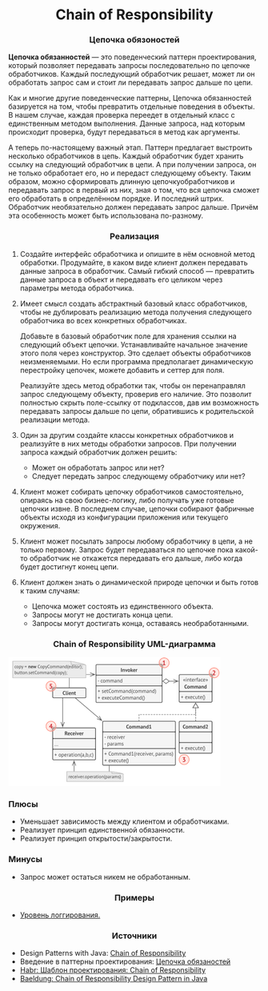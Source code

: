 <h1 align="center">
   Chain of Responsibility
</h1>
<h3 align="center">
   Цепочка обязоностей
</h3>

**Цепочка обязанностей** — это поведенческий паттерн проектирования, который позволяет передавать запросы
последовательно по цепочке обработчиков. Каждый последующий обработчик решает, может ли он обработать запрос сам и стоит
ли передавать запрос дальше по цепи.

Как и многие другие поведенческие паттерны, Цепочка обязанностей базируется на том, чтобы превратить отдельные поведения
в объекты. В нашем случае, каждая проверка переедет в отдельный класс с единственным методом выполнения. Данные запроса,
над которым происходит проверка, будут передаваться в метод как аргументы.

А теперь по-настоящему важный этап. Паттерн предлагает выстроить несколько обработчиков в цепь. Каждый обработчик будет
хранить ссылку на следующий обработчик в цепи. А при получении запроса, он не только обработает его, но и передаст
следующему объекту. Таким образом, можно сформировать длинную цепочкуобработчиков и передавать запрос в первый из них,
зная о том, что вся цепочка сможет его обработать в определённом порядке. И последний штрих. Обработчик необязательно
должен передавать запрос дальше. Причём эта особенность может быть использована по-разному.

<h3 align="center">
   Реализация
</h3>

1. Создайте интерфейс обработчика и опишите в нём основной метод обработки. Продумайте, в каком виде клиент должен
   передавать данные запроса в обработчик. Самый гибкий способ — превратить данные запроса в объект и передавать его
   целиком через параметры метода обработчика.
2. Имеет смысл создать абстрактный базовый класс обработчиков, чтобы не дублировать реализацию метода получения
   следующего обработчика во всех конкретных обработчиках.

   Добавьте в базовый обработчик поле для хранения ссылки на
   следующий объект цепочки. Устанавливайте начальное значение этого поля через конструктор. Это сделает объекты
   обработчиков неизменяемыми. Но если программа предполагает динамическую перестройку цепочек, можете добавить и сеттер
   для поля.

   Реализуйте здесь метод обработки так, чтобы он перенаправлял запрос следующему объекту, проверив его
   наличие. Это позволит полностью скрыть поле-ссылку от подклассов, дав им возможность передавать запросы дальше по
   цепи, обратившись к родительской реализации метода.
3. Один за другим создайте классы конкретных обработчиков и реализуйте в них методы обработки запросов. При получении
   запроса каждый обработчик должен решить:
    - Может он обработать запрос или нет?
    - Следует передать запрос следующему обработчику или нет?
4. Клиент может собирать цепочку обработчиков самостоятельно, опираясь на свою бизнес-логику, либо получать уже готовые
   цепочки извне. В последнем случае, цепочки собирают фабричные объекты исходя из конфигурации приложения или текущего
   окружения.
5. Клиент может посылать запросы любому обработчику в цепи, а не только первому. Запрос будет передаваться по цепочке
   пока какой-то обработчик не откажется передавать его дальше, либо когда будет достигнут конец цепи.
6. Клиент должен знать о динамической природе цепочки и быть готов к таким случаям:
    - Цепочка может состоять из единственного объекта.
    - Запросы могут не достигать конца цепи.
    - Запросы могут достигать конца, оставаясь необработанными.

<h3 align="center">
   Chain of Responsibility UML-диаграмма
</h3>

![diagram.png](diagram.png)

<h3>Плюсы</h3>

- Уменьшает зависимость между клиентом и обработчиками.
- Реализует принцип единственной обязанности.
- Реализует принцип открытости/закрытости.

<h3>Минусы</h3>

- Запрос может остаться никем не обработанным.

<h3 align="center">
   Примеры
</h3>

- [Уровень логгирования.](code)

<h3 align="center">
   Источники
</h3>

- Design Patterns with
  Java: [Chain of Responsibility](books/Olaf%20Musch%20EN.pdf)
- Введение в паттерны
  проектирования: [Цепочка обязаностей](books/Alexander%20Shvets%20RU.pdf)
- [Habr: Шаблон проектирования: Chain of Responsibility](https://habr.com/ru/articles/727454/)
- [Baeldung: Chain of Responsibility Design Pattern in Java](https://www.baeldung.com/chain-of-responsibility-pattern)